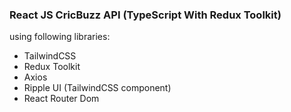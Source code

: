 ### React JS CricBuzz API (TypeScript With Redux Toolkit)
using following libraries:
- TailwindCSS
- Redux Toolkit
- Axios
- Ripple UI (TailwindCSS component)
- React Router Dom
